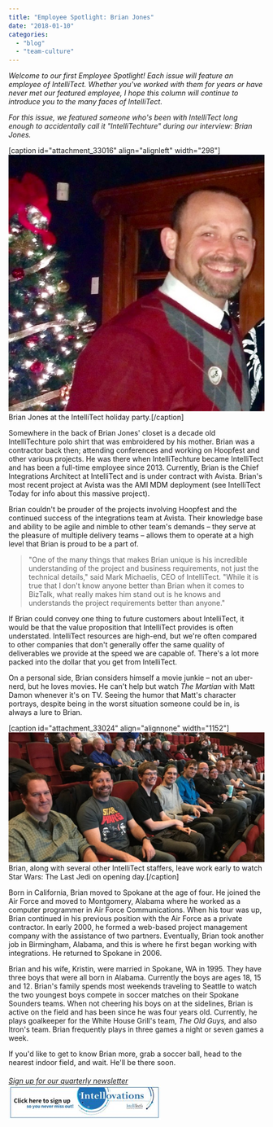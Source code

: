 ```yaml
---
title: "Employee Spotlight: Brian Jones"
date: "2018-01-10"
categories: 
  - "blog"
  - "team-culture"
---
```


_Welcome to our first Employee Spotlight! Each issue will feature an employee of IntelliTect. Whether you've worked with them for years or have never met our featured employee, I hope this column will continue to introduce you to the many faces of IntelliTect._

_For this issue, we featured someone who's been with IntelliTect long enough to accidentally call it "IntelliTechture" during our interview: Brian Jones._

\[caption id="attachment\_33016" align="alignleft" width="298"\]![](images/IMG_20171205_180613276_BURST000_COVER_TOP.jpg) Brian Jones at the IntelliTect holiday party.\[/caption\]

Somewhere in the back of Brian Jones' closet is a decade old IntelliTechture polo shirt that was embroidered by his mother. Brian was a contractor back then; attending conferences and working on Hoopfest and other various projects. He was there when IntelliTechture became IntelliTect and has been a full-time employee since 2013. Currently, Brian is the Chief Integrations Architect at IntelliTect and is under contract with Avista. Brian's most recent project at Avista was the AMI MDM deployment (see IntelliTect Today for info about this massive project).

Brian couldn't be prouder of the projects involving Hoopfest and the continued success of the integrations team at Avista. Their knowledge base and ability to be agile and nimble to other team's demands – they serve at the pleasure of multiple delivery teams – allows them to operate at a high level that Brian is proud to be a part of.

> "One of the many things that makes Brian unique is his incredible understanding of the project and business requirements, not just the technical details," said Mark Michaelis, CEO of IntelliTect. "While it is true that I don't know anyone better than Brian when it comes to BizTalk, what really makes him stand out is he knows and understands the project requirements better than anyone."

If Brian could convey one thing to future customers about IntelliTect, it would be that the value proposition that IntelliTect provides is often understated. IntelliTect resources are high-end, but we're often compared to other companies that don't generally offer the same quality of deliverables we provide at the speed we are capable of. There's a lot more packed into the dollar that you get from IntelliTect.

On a personal side, Brian considers himself a movie junkie – not an uber-nerd, but he loves movies. He can't help but watch _The Martian_ with Matt Damon whenever it's on TV. Seeing the humor that Matt's character portrays, despite being in the worst situation someone could be in, is always a lure to Brian.

\[caption id="attachment\_33024" align="alignnone" width="1152"\]![](images/star-wars-2-e1515793244842.jpg) Brian, along with several other IntelliTect staffers, leave work early to watch Star Wars: The Last Jedi on opening day.\[/caption\]

Born in California, Brian moved to Spokane at the age of four. He joined the Air Force and moved to Montgomery, Alabama where he worked as a computer programmer in Air Force Communications. When his tour was up, Brian continued in his previous position with the Air Force as a private contractor. In early 2000, he formed a web-based project management company with the assistance of two partners. Eventually, Brian took another job in Birmingham, Alabama, and this is where he first began working with integrations. He returned to Spokane in 2006.

Brian and his wife, Kristin, were married in Spokane, WA in 1995. They have three boys that were all born in Alabama. Currently the boys are ages 18, 15 and 12. Brian's family spends most weekends traveling to Seattle to watch the two youngest boys compete in soccer matches on their Spokane Sounders teams. When not cheering his boys on at the sidelines, Brian is active on the field and has been since he was four years old. Currently, he plays goalkeeper for the White House Grill's team, _The Old Guys,_ and also Itron's team. Brian frequently plays in three games a night or seven games a week.

If you'd like to get to know Brian more, grab a soccer ball, head to the nearest indoor field, and wait. He'll be there soon.

###### [Sign up for our quarterly newsletter](https://bit.ly/2Nhro9T) [![](images/Click-here-to-sign-up-1-300x69.jpg)](https://bit.ly/2Nhro9T)
